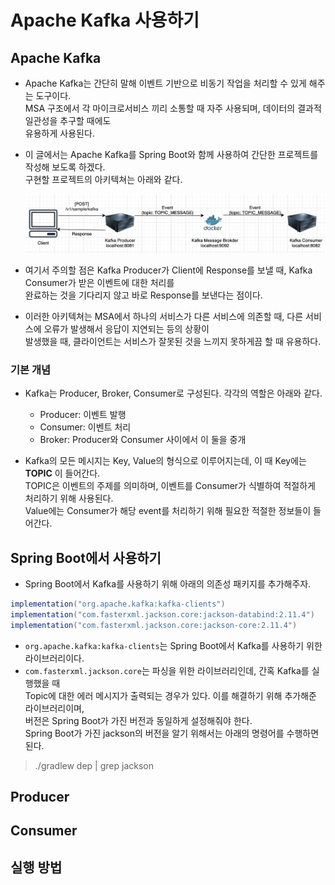 # Apache Kafka 사용하기

<h2>Apache Kafka</h2>

- Apache Kafka는 간단히 말해 이벤트 기반으로 비동기 작업을 처리할 수 있게 해주는 도구이다.  
  MSA 구조에서 각 마이크로서비스 끼리 소통할 때 자주 사용되며, 데이터의 결과적 일관성을 추구할 때에도  
  유용하게 사용된다.

- 이 글에서는 Apache Kafka를 Spring Boot와 함께 사용하여 간단한 프로젝트를 작성해 보도록 하겠다.  
  구현할 프로젝트의 아키텍쳐는 아래와 같다.

  ![picture 1](../images/4277c4adb29c0f60a5763b129bc6b7059a377241491548cf5c73b29b3be7e67e.png)

- 여기서 주의할 점은 Kafka Producer가 Client에 Response를 보낼 때, Kafka Consumer가 받은 이벤트에 대한 처리를  
  완료하는 것을 기다리지 않고 바로 Response를 보낸다는 점이다.

- 이러한 아키텍쳐는 MSA에서 하나의 서비스가 다른 서비스에 의존할 때, 다른 서비스에 오류가 발생해서 응답이 지연되는 등의 상황이  
  발생했을 때, 클라이언트는 서비스가 잘못된 것을 느끼지 못하게끔 할 때 유용하다.

<h3>기본 개념</h3>

- Kafka는 Producer, Broker, Consumer로 구성된다. 각각의 역할은 아래와 같다.

  - Producer: 이벤트 발행
  - Consumer: 이벤트 처리
  - Broker: Producer와 Consumer 사이에서 이 둘을 중개

- Kafka의 모든 메시지는 Key, Value의 형식으로 이루어지는데, 이 때 Key에는 **TOPIC** 이 들어간다.  
  TOPIC은 이벤트의 주제를 의미하며, 이벤트를 Consumer가 식별하여 적절하게 처리하기 위해 사용된다.  
  Value에는 Consumer가 해당 event를 처리하기 위해 필요한 적절한 정보들이 들어간다.

<h2>Spring Boot에서 사용하기</h2>

- Spring Boot에서 Kafka를 사용하기 위해 아래의 의존성 패키지를 추가해주자.

```gradle
implementation("org.apache.kafka:kafka-clients")
implementation("com.fasterxml.jackson.core:jackson-databind:2.11.4")
implementation("com.fasterxml.jackson.core:jackson-core:2.11.4")
```

- `org.apache.kafka:kafka-clients`는 Spring Boot에서 Kafka를 사용하기 위한 라이브러리이다.
- `com.fasterxml.jackson.core`는 파싱을 위한 라이브러리인데, 간혹 Kafka를 실행했을 때  
  Topic에 대한 에러 메시지가 출력되는 경우가 있다. 이를 해결하기 위해 추가해준 라이브러리이며,  
  버전은 Spring Boot가 가진 버전과 동일하게 설정해줘야 한다.  
  Spring Boot가 가진 jackson의 버전을 알기 위해서는 아래의 명령어를 수행하면 된다.

> ./gradlew dep | grep jackson

<h2>Producer</h2>

<h2>Consumer</h2>

<h2>실행 방법</h2>
